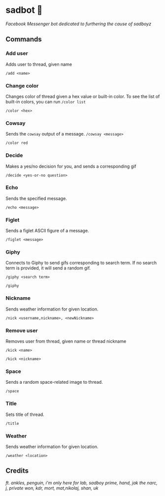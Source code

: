 # sadbot 🌊
*Facebook Messenger bot dedicated to furthering the cause of sadboyz*

## Commands

### Add user
Adds user to thread, given name

`/add <name>`

### Change color
Changes color of thread given a hex value or built-in color. To see the list of built-in colors, you can run `/color list`

`/color <hex>`

### Cowsay
Sends the `cowsay` output of a message.
`/cowsay <message>`

`/color red`

### Decide
Makes a yes/no decision for you, and sends a corresponding gif

`/decide <yes-or-no question>`

### Echo
Sends the specified message.

`/echo <message>`

### Figlet
Sends a figlet ASCII figure of a message.

`/figlet <message>`

### Giphy
Connects to Giphy to send gifs corresponding to search term. If no search term is provided, it will send a random gif.

`/giphy <search term>`

`/giphy`

### Nickname
Sends weather information for given location.

`/nick <username,nickname>, <newNickname>`

### Remove user
Removes user from thread, given name or thread nickname

`/kick <name>`

`/kick <nickname>`

### Space
Sends a random space-related image to thread.

`/space`

### Title
Sets title of thread.

`/title`

### Weather
Sends weather information for given location.

`/weather <location>`

## Credits
*ft. ankles, penguin, i'm only here for lab, sadboy prime, hand, jak the narc, j, private won, kdr, mort, mat,nikolaj, shan, uk*
